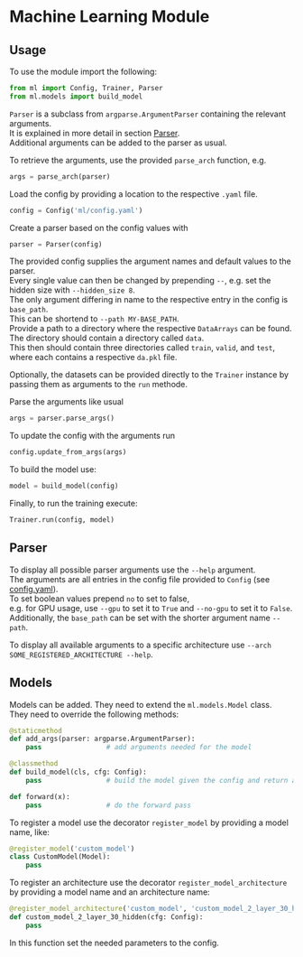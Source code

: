 # Machine Learning Module

## Usage

To use the module import the following:
```python
from ml import Config, Trainer, Parser
from ml.models import build_model
```



`Parser` is a subclass from `argparse.ArgumentParser` containing the relevant arguments.  
It is explained in more detail in section [Parser](#parser).  
Additional arguments can be added to the parser as usual.

To retrieve the arguments, use the provided `parse_arch` function, e.g. 
```python
args = parse_arch(parser)
```

Load the config by providing a location to the respective `.yaml` file.
```python
config = Config('ml/config.yaml')
```

Create a parser based on the config values with
```python
parser = Parser(config)
```
The provided config supplies the argument names and default values to the parser.  
Every single value can then be changed by prepending `--`, e.g. set the hidden size with `--hidden_size 8`.  
The only argument differing in name to the respective entry in the config is `base_path`.  
This can be shortend to `--path MY-BASE_PATH`.  
Provide a path to a directory where the respective `DataArrays` can be found.  
The directory should contain a directory called `data`.  
This then should contain three directories called `train`, `valid`, and `test`, 
where each contains a respective `da.pkl` file.

Optionally, the datasets can be provided directly to the `Trainer` instance 
by passing them as arguments to the `run` methode.

Parse the arguments like usual
```python
args = parser.parse_args()
```

To update the config with the arguments run
```python
config.update_from_args(args)
```

To build the model use:
```python
model = build_model(config)
```

Finally, to run the training execute:
```python
Trainer.run(config, model)
```


## Parser
To display all possible parser arguments use the `--help` argument.  
The arguments are all entries in the config file provided to `Config` (see [config.yaml](config.yaml)).  
To set boolean values prepend `no` to set to false,  
e.g. for GPU usage, use `--gpu` to set it to `True` and `--no-gpu` to set it to `False`.  
Additionally, the `base_path` can be set with the shorter argument name `--path`.

To display all available arguments to a specific architecture use `--arch SOME_REGISTERED_ARCHITECTURE --help`.


## Models
Models can be added. They need to extend the `ml.models.Model` class.  
They need to override the following methods:  
```python
@staticmethod
def add_args(parser: argparse.ArgumentParser):
    pass                # add arguments needed for the model
```

```python
@classmethod
def build_model(cls, cfg: Config):
    pass                # build the model given the config and return an instance
```

```python
def forward(x):
    pass                # do the forward pass
```

To register a model use the decorator `register_model` by providing a model name, like:
```python
@register_model('custom_model')
class CustomModel(Model):
    pass
```

To register an architecture use the decorator `register_model_architecture` by providing a model name and an architecture name:
```python
@register_model_architecture('custom_model', 'custom_model_2_layer_30_hidden')
def custom_model_2_layer_30_hidden(cfg: Config):
    pass
```
In this function set the needed parameters to the config.